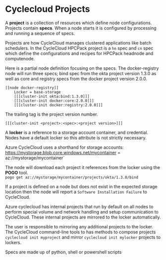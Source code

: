 # Cyclecloud Projects

A **project** is a collection of resources which define node configurations.  Projects contain **specs**.  When a node starts it is configured by processing and running a sequence of specs. 

Projects are how CycleCloud manages clustered applications like batch schedulers.  In the CycleCloud HPCPack project is a `hn` spec and `cn` spec which define the configurations and recipes for HPCPack headnode and computenode.

Here is a partial node definition focusing on the specs.  The docker-registry node will run three specs; bind spec from the okta project version 1.3.0 as well as core and registry specs from the docker project version 2.0.0.

```
[[node docker-registry]]
    Locker = base-storage
    [[[cluster-init okta:bind:1.3.0]]]
    [[[cluster-init docker:core:2.0.0]]]
    [[[cluster-init docker:registry:2.0.0]]]
```
The trailing tag is the project version number. 
```
[[[cluster-init <project>:<spec>:<project version>]]]
```
A **locker** is a reference to a storage account container, and credential.  Nodes have a default locker so this attribute is not strictly necessary.

Azure CycleCloud uses a shorthand for storage accounts:
https://mystorage.blob.core.windows.net/mycontainer = az://mystorage/mycontainer`

The node will download each project it references from the locker using the **POGO** tool.  
```pogo get az://mystorage/mycontainer/projects/okta/1.3.0/bind```

If a project is defined on a node but does not exist in the expected storage location then the node will report a `Software Installation Failure` to CycleCloud.

Azure cyclecloud has internal projects that run by default on all nodes to perform special volume and network handling and setup communication to CycleCloud.  These internal projects are mirrored to the locker automatically.  

The user is responsible to mirroring any additional projects to the locker. The CycleCloud command-line tools to has methods to compose projects `cyclecloud init myproject` and mirror `cyclecloud init mylocker` projects to lockers.  

Specs are made up of python, shell or powershell scripts